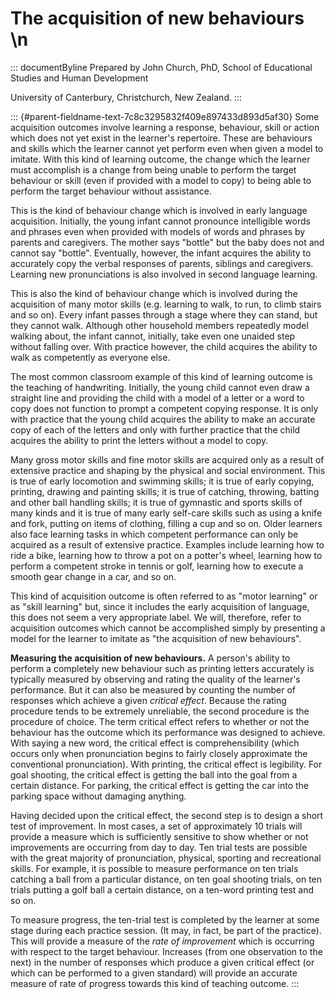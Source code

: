 # The acquisition of new behaviours \n

::: documentByline
Prepared by John Church, PhD, School of Educational Studies and Human
Development

University of Canterbury, Christchurch, New Zealand.
:::

::: {#parent-fieldname-text-7c8c3295832f409e897433d893d5af30}
Some acquisition outcomes involve learning a response, behaviour, skill
or action which does not yet exist in the learner's repertoire. These
are behaviours and skills which the learner cannot yet perform even when
given a model to imitate. With this kind of learning outcome, the change
which the learner must accomplish is a change from being unable to
perform the target behaviour or skill (even if provided with a model to
copy) to being able to perform the target behaviour without assistance.

This is the kind of behaviour change which is involved in early language
acquisition. Initially, the young infant cannot pronounce intelligible
words and phrases even when provided with models of words and phrases by
parents and caregivers. The mother says "bottle" but the baby does not
and cannot say "bottle". Eventually, however, the infant acquires the
ability to accurately copy the verbal responses of parents, siblings and
caregivers. Learning new pronunciations is also involved in second
language learning.

This is also the kind of behaviour change which is involved during the
acquisition of many motor skills (e.g. learning to walk, to run, to
climb stairs and so on). Every infant passes through a stage where they
can stand, but they cannot walk. Although other household members
repeatedly model walking about, the infant cannot, initially, take even
one unaided step without falling over. With practice however, the child
acquires the ability to walk as competently as everyone else.

The most common classroom example of this kind of learning outcome is
the teaching of handwriting. Initially, the young child cannot even draw
a straight line and providing the child with a model of a letter or a
word to copy does not function to prompt a competent copying response.
It is only with practice that the young child acquires the ability to
make an accurate copy of each of the letters and only with further
practice that the child acquires the ability to print the letters
without a model to copy.

Many gross motor skills and fine motor skills are acquired only as a
result of extensive practice and shaping by the physical and social
environment. This is true of early locomotion and swimming skills; it is
true of early copying, printing, drawing and painting skills; it is true
of catching, throwing, batting and other ball handling skills; it is
true of gymnastic and sports skills of many kinds and it is true of many
early self-care skills such as using a knife and fork, putting on items
of clothing, filling a cup and so on. Older learners also face learning
tasks in which competent performance can only be acquired as a result of
extensive practice. Examples include learning how to ride a bike,
learning how to throw a pot on a potter\'s wheel, learning how to
perform a competent stroke in tennis or golf, learning how to execute a
smooth gear change in a car, and so on.

This kind of acquisition outcome is often referred to as "motor
learning" or as "skill learning" but, since it includes the early
acquisition of language, this does not seem a very appropriate label. We
will, therefore, refer to acquisition outcomes which cannot be
accomplished simply by presenting a model for the learner to imitate as
"the acquisition of new behaviours".

**Measuring the acquisition of new behaviours.** A person's ability to
perform a completely new behaviour such as printing letters accurately
is typically measured by observing and rating the quality of the
learner's performance. But it can also be measured by counting the
number of responses which achieve a given *critical effect*. Because the
rating procedure tends to be extremely unreliable, the second procedure
is the procedure of choice. The term critical effect refers to whether
or not the behaviour has the outcome which its performance was designed
to achieve. With saying a new word, the critical effect is
comprehensibility (which occurs only when pronunciation begins to fairly
closely approximate the conventional pronunciation). With printing, the
critical effect is legibility. For goal shooting, the critical effect is
getting the ball into the goal from a certain distance. For parking, the
critical effect is getting the car into the parking space without
damaging anything.

Having decided upon the critical effect, the second step is to design a
short test of improvement. In most cases, a set of approximately 10
trials will provide a measure which is sufficiently sensitive to show
whether or not improvements are occurring from day to day. Ten trial
tests are possible with the great majority of pronunciation, physical,
sporting and recreational skills. For example, it is possible to measure
performance on ten trials catching a ball from a particular distance, on
ten goal shooting trials, on ten trials putting a golf ball a certain
distance, on a ten-word printing test and so on.

To measure progress, the ten-trial test is completed by the learner at
some stage during each practice session. (It may, in fact, be part of
the practice). This will provide a measure of the *rate of improvement*
which is occurring with respect to the target behaviour. Increases (from
one observation to the next) in the number of responses which produce a
given critical effect (or which can be performed to a given standard)
will provide an accurate measure of rate of progress towards this kind
of teaching outcome.
:::
